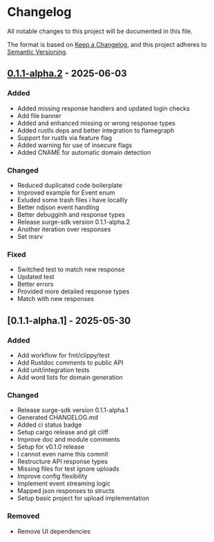 # Changelog

All notable changes to this project will be documented in this file.

The format is based on [Keep a Changelog](https://keepachangelog.com/en/1.0.0/),
and this project adheres to [Semantic Versioning](https://semver.org/spec/v2.0.0.html).

## [0.1.1-alpha.2] - 2025-06-03

### Added

- Added missing response handlers and updated login checks
- Add file banner
- Added and enhanced missing or wrong response types
- Added rustls deps and better integration to flamegraph
- Support for rustls via feature flag
- Added warning for use of insecure flags
- Added CNAME for automatic domain detection

### Changed

- Reduced duplicated code boilerplate
- Improved example for Event enum
- Exluded some trash files i have locallly
- Better ndjson event handling
- Better debugginh and response types
- Release surge-sdk version 0.1.1-alpha.2
- Another iteration over responses
- Set msrv

### Fixed

- Switched test to match new response
- Updated test
- Better errors
- Provided more detailed response types
- Match with new responses

## [0.1.1-alpha.1] - 2025-05-30

### Added

- Add workflow for fmt/clippy/test
- Add Rustdoc comments to public API
- Add unit/integration tests
- Add word lists for domain generation

### Changed

- Release surge-sdk version 0.1.1-alpha.1
- Generated CHANGELOG.md
- Added ci status badge
- Setup cargo release and git cliff
- Improve doc and module comments
- Setup for v0.1.0 release
- I cannot even name this commit
- Restructure API response types
- Missing files for test ignore uploads
- Improve config flexibility
- Implement event streaming logic
- Mapped json responses to structs
- Setup basic project for upload implementation

### Removed

- Remove UI dependencies

[0.1.1-alpha.2]: https://github.com/Dantescur/surge-sdk/compare/v0.1.1-alpha.1..0.1.1-alpha.2

<!-- generated by git-cliff -->
